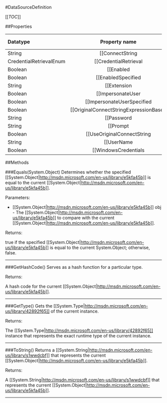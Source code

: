 #DataSourceDefinition

[[_TOC_]]

##Properties

|Datatype|Property name|Property description|Default Value|
|:-------|:----------:|:-----------------:|:-----------:|
|String|[[ConnectString|/API/Microsoft/SqlServer/ReportingServices2005/CodeSamples/Microsoft_SqlServer_ReportingServices2005_DataSourceDefinition_ConnectString]]|<remarks />|null|
|CredentialRetrievalEnum|[[CredentialRetrieval|/API/Microsoft/SqlServer/ReportingServices2005/CodeSamples/Microsoft_SqlServer_ReportingServices2005_DataSourceDefinition_CredentialRetrieval]]|<remarks />|Prompt|
|Boolean|[[Enabled|/API/Microsoft/SqlServer/ReportingServices2005/CodeSamples/Microsoft_SqlServer_ReportingServices2005_DataSourceDefinition_Enabled]]|<remarks />|False|
|Boolean|[[EnabledSpecified|/API/Microsoft/SqlServer/ReportingServices2005/CodeSamples/Microsoft_SqlServer_ReportingServices2005_DataSourceDefinition_EnabledSpecified]]|<remarks />|False|
|String|[[Extension|/API/Microsoft/SqlServer/ReportingServices2005/CodeSamples/Microsoft_SqlServer_ReportingServices2005_DataSourceDefinition_Extension]]|<remarks />|null|
|Boolean|[[ImpersonateUser|/API/Microsoft/SqlServer/ReportingServices2005/CodeSamples/Microsoft_SqlServer_ReportingServices2005_DataSourceDefinition_ImpersonateUser]]|<remarks />|False|
|Boolean|[[ImpersonateUserSpecified|/API/Microsoft/SqlServer/ReportingServices2005/CodeSamples/Microsoft_SqlServer_ReportingServices2005_DataSourceDefinition_ImpersonateUserSpecified]]|<remarks />|False|
|Boolean|[[OriginalConnectStringExpressionBased|/API/Microsoft/SqlServer/ReportingServices2005/CodeSamples/Microsoft_SqlServer_ReportingServices2005_DataSourceDefinition_OriginalConnectStringExpressionBased]]|<remarks />|False|
|String|[[Password|/API/Microsoft/SqlServer/ReportingServices2005/CodeSamples/Microsoft_SqlServer_ReportingServices2005_DataSourceDefinition_Password]]|<remarks />|null|
|String|[[Prompt|/API/Microsoft/SqlServer/ReportingServices2005/CodeSamples/Microsoft_SqlServer_ReportingServices2005_DataSourceDefinition_Prompt]]|<remarks />|null|
|Boolean|[[UseOriginalConnectString|/API/Microsoft/SqlServer/ReportingServices2005/CodeSamples/Microsoft_SqlServer_ReportingServices2005_DataSourceDefinition_UseOriginalConnectString]]|<remarks />|False|
|String|[[UserName|/API/Microsoft/SqlServer/ReportingServices2005/CodeSamples/Microsoft_SqlServer_ReportingServices2005_DataSourceDefinition_UserName]]|<remarks />|null|
|Boolean|[[WindowsCredentials|/API/Microsoft/SqlServer/ReportingServices2005/CodeSamples/Microsoft_SqlServer_ReportingServices2005_DataSourceDefinition_WindowsCredentials]]|<remarks />|False|


##Methods

###Equals(System.Object)
Determines whether the specified [[System.Object|http://msdn.microsoft.com/en-us/library/e5kfa45b]] is equal to the current [[System.Object|http://msdn.microsoft.com/en-us/library/e5kfa45b]].

Parameters: 

* [[System.Object|http://msdn.microsoft.com/en-us/library/e5kfa45b]] obj  - The [[System.Object|http://msdn.microsoft.com/en-us/library/e5kfa45b]] to compare with the current [[System.Object|http://msdn.microsoft.com/en-us/library/e5kfa45b]].





Returns:

true if the specified [[System.Object|http://msdn.microsoft.com/en-us/library/e5kfa45b]] is equal to the current System.Object; otherwise, false.


---


###GetHashCode()
 Serves as a hash function for a particular type.  





Returns:

A hash code for the current [[System.Object|http://msdn.microsoft.com/en-us/library/e5kfa45b]].


---


###GetType()
Gets the [[System.Type|http://msdn.microsoft.com/en-us/library/42892f65]] of the current instance.





Returns:

The [[System.Type|http://msdn.microsoft.com/en-us/library/42892f65]] instance that represents the exact runtime type of the current instance.


---


###ToString()
Returns a [[System.String|http://msdn.microsoft.com/en-us/library/s1wwdcbf]] that represents the current [[System.Object|http://msdn.microsoft.com/en-us/library/e5kfa45b]].





Returns:

A [[System.String|http://msdn.microsoft.com/en-us/library/s1wwdcbf]] that represents the current [[System.Object|http://msdn.microsoft.com/en-us/library/e5kfa45b]].


---


